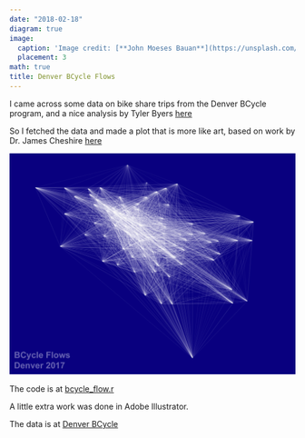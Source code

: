 ```yaml
---
date: "2018-02-18"
diagram: true
image:
  caption: 'Image credit: [**John Moeses Bauan**](https://unsplash.com/photos/OGZtQF8iC0g)'
  placement: 3
math: true
title: Denver BCycle Flows
---
```


I came across some data on bike share trips from the Denver BCycle program, and a nice analysis by Tyler Byers [here](http://datawrangl.com/2016/02/21/denver-bcycle/)

So I fetched the data and made a plot that is more like art, based on work by Dr. James Cheshire [here](http://spatial.ly/2015/03/mapping-flows/)
<div style="text-align: center;"><img src="flow_plot.jpg" alt="Drawing" style="width: 1000px;"/></div>


The code is at [bcycle_flow.r](https://github.com/scottogletree/codebits/)

A little extra work was done in Adobe Illustrator.

The data is at [Denver BCycle](https://www.denverbcycle.com/company)
